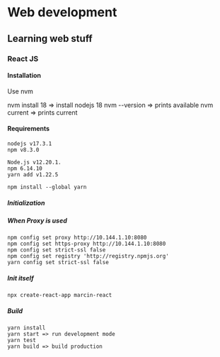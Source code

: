 # Web development

## Learning web stuff

### React JS

#### Installation
Use nvm


nvm install 18 => install nodejs 18
nvm --version => prints available
nvm current => prints current
#### Requirements
```
nodejs v17.3.1 
npm v8.3.0
```

```
Node.js v12.20.1.
npm 6.14.10
yarn add v1.22.5

npm install --global yarn
```

##### Initialization

##### When Proxy is used
```
npm config set proxy http://10.144.1.10:8080
npm config set https-proxy http://10.144.1.10:8080
npm config set strict-ssl false 
npm config set registry 'http://registry.npmjs.org'
yarn config set strict-ssl false 
```

##### Init itself
```
npx create-react-app marcin-react
```

##### Build
```
yarn install
yarn start => run development mode
yarn test
yarn build => build production
```